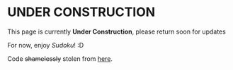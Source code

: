 # UNDER CONSTRUCTION
	
This page is currently **Under Construction**, please return soon for updates 


For now, enjoy *Sudoku*! :D

Code ~~shamelessly~~ stolen from [here](https://github.com/bobdevine/SudokuGame).
